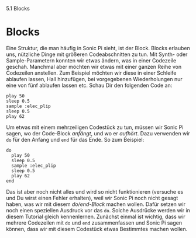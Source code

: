 5.1 Blocks

# Blocks

Eine Struktur, die man häufig in Sonic Pi sieht, ist der Block. Blocks 
erlauben uns, nützliche Dinge mit größeren Codeabschnitten zu tun. Mit 
Synth- oder Sample-Parametern konnten wir etwas ändern, was in einer 
Codezeile geschah. Manchmal aber möchten wir etwas mit einer ganzen 
Reihe von Codezeilen anstellen. Zum Beispiel möchten wir diese in einer 
Schleife ablaufen lassen, Hall hinzufügen, bei vorgegebenen 
Wiederholungen nur eine von fünf ablaufen lassen etc. Schau Dir den 
folgenden Code an:

```
play 50
sleep 0.5
sample :elec_plip
sleep 0.5
play 62
```

Um etwas mit einem mehrzeiligen Codestück zu tun, müssen wir Sonic Pi 
sagen, wo der Code-Block *anfängt*, und wo er *aufhört*. Dazu verwenden 
wir `do` für den Anfang und `end` für das Ende. So zum Beispiel:

```
do
  play 50
  sleep 0.5
  sample :elec_plip
  sleep 0.5
  play 62
end
```

Das ist aber noch nicht alles und wird so nicht funktionieren (versuche 
es und Du wirst einen Fehler erhalten), weil wir Sonic Pi noch nicht 
gesagt haben, was wir mit diesem *do/end-Block* machen wollen. Dafür 
setzen wir noch einen speziellen Ausdruck vor das `do`. Solche 
Ausdrücke werden wir in diesem Tutorial gleich kennenlernen. Zunächst 
einmal ist wichtig, dass wir mehrere Codezeilen mit `do` und `end` 
zusammenfassen und Sonic Pi sagen können, dass wir mit diesem Codestück 
etwas Bestimmtes machen wollen.
